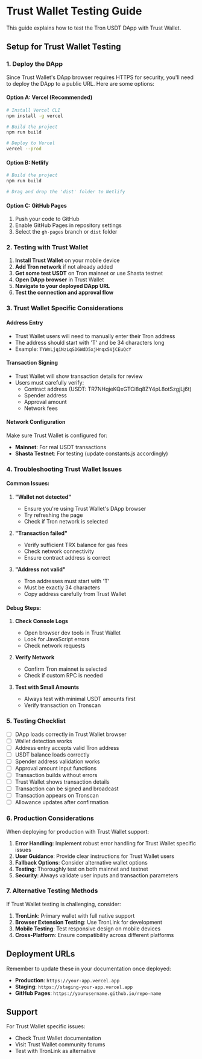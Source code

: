 # Trust Wallet Testing Guide

This guide explains how to test the Tron USDT DApp with Trust Wallet.

## Setup for Trust Wallet Testing

### 1. Deploy the DApp

Since Trust Wallet's DApp browser requires HTTPS for security, you'll need to deploy the DApp to a public URL. Here are some options:

#### Option A: Vercel (Recommended)
```bash
# Install Vercel CLI
npm install -g vercel

# Build the project
npm run build

# Deploy to Vercel
vercel --prod
```

#### Option B: Netlify
```bash
# Build the project
npm run build

# Drag and drop the 'dist' folder to Netlify
```

#### Option C: GitHub Pages
1. Push your code to GitHub
2. Enable GitHub Pages in repository settings
3. Select the `gh-pages` branch or `dist` folder

### 2. Testing with Trust Wallet

1. **Install Trust Wallet** on your mobile device
2. **Add Tron network** if not already added
3. **Get some test USDT** on Tron mainnet or use Shasta testnet
4. **Open DApp browser** in Trust Wallet
5. **Navigate to your deployed DApp URL**
6. **Test the connection and approval flow**

### 3. Trust Wallet Specific Considerations

#### Address Entry
- Trust Wallet users will need to manually enter their Tron address
- The address should start with 'T' and be 34 characters long
- Example: `TYWnLjqiNzLqSDGWdD5xjHnqx5VjCEuQcY`

#### Transaction Signing
- Trust Wallet will show transaction details for review
- Users must carefully verify:
  - Contract address (USDT: TR7NHqjeKQxGTCi8q8ZY4pL8otSzgjLj6t)
  - Spender address
  - Approval amount
  - Network fees

#### Network Configuration
Make sure Trust Wallet is configured for:
- **Mainnet**: For real USDT transactions
- **Shasta Testnet**: For testing (update constants.js accordingly)

### 4. Troubleshooting Trust Wallet Issues

#### Common Issues:

1. **"Wallet not detected"**
   - Ensure you're using Trust Wallet's DApp browser
   - Try refreshing the page
   - Check if Tron network is selected

2. **"Transaction failed"**
   - Verify sufficient TRX balance for gas fees
   - Check network connectivity
   - Ensure contract address is correct

3. **"Address not valid"**
   - Tron addresses must start with 'T'
   - Must be exactly 34 characters
   - Copy address carefully from Trust Wallet

#### Debug Steps:

1. **Check Console Logs**
   - Open browser dev tools in Trust Wallet
   - Look for JavaScript errors
   - Check network requests

2. **Verify Network**
   - Confirm Tron mainnet is selected
   - Check if custom RPC is needed

3. **Test with Small Amounts**
   - Always test with minimal USDT amounts first
   - Verify transaction on Tronscan

### 5. Testing Checklist

- [ ] DApp loads correctly in Trust Wallet browser
- [ ] Wallet detection works
- [ ] Address entry accepts valid Tron address
- [ ] USDT balance loads correctly
- [ ] Spender address validation works
- [ ] Approval amount input functions
- [ ] Transaction builds without errors
- [ ] Trust Wallet shows transaction details
- [ ] Transaction can be signed and broadcast
- [ ] Transaction appears on Tronscan
- [ ] Allowance updates after confirmation

### 6. Production Considerations

When deploying for production with Trust Wallet support:

1. **Error Handling**: Implement robust error handling for Trust Wallet specific issues
2. **User Guidance**: Provide clear instructions for Trust Wallet users
3. **Fallback Options**: Consider alternative wallet options
4. **Testing**: Thoroughly test on both mainnet and testnet
5. **Security**: Always validate user inputs and transaction parameters

### 7. Alternative Testing Methods

If Trust Wallet testing is challenging, consider:

1. **TronLink**: Primary wallet with full native support
2. **Browser Extension Testing**: Use TronLink for development
3. **Mobile Testing**: Test responsive design on mobile devices
4. **Cross-Platform**: Ensure compatibility across different platforms

## Deployment URLs

Remember to update these in your documentation once deployed:

- **Production**: `https://your-app.vercel.app`
- **Staging**: `https://staging-your-app.vercel.app`
- **GitHub Pages**: `https://yourusername.github.io/repo-name`

## Support

For Trust Wallet specific issues:
- Check Trust Wallet documentation
- Visit Trust Wallet community forums
- Test with TronLink as alternative
